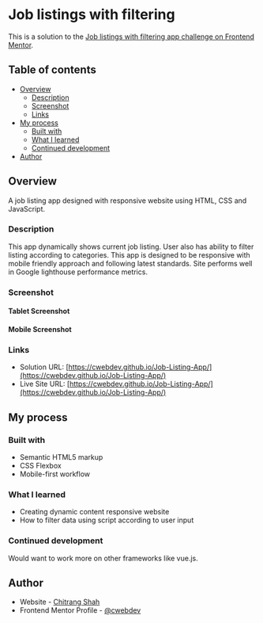# Job listings with filtering

This is a solution to the [Job listings with filtering app challenge on Frontend Mentor](https://www.frontendmentor.io/challenges/job-listings-with-filtering-ivstIPCt/). 


## Table of contents

- [Overview](#overview)
  - [Description](#description)
  - [Screenshot](#screenshot)
  - [Links](#links)
- [My process](#my-process)
  - [Built with](#built-with)
  - [What I learned](#what-i-learned)
  - [Continued development](#continued-development)
- [Author](#author)

## Overview

A job listing app designed with responsive website using HTML, CSS and JavaScript.

### Description

This app dynamically shows current job listing. User also has ability to filter listing according to categories.
This app is designed to be responsive with mobile friendly approach and following latest standards.
Site performs well in Google lighthouse performance metrics.

### Screenshot



#### Tablet Screenshot



#### Mobile Screenshot


### Links

- Solution URL: [https://cwebdev.github.io/Job-Listing-App/](https://cwebdev.github.io/Job-Listing-App/)
- Live Site URL: [https://cwebdev.github.io/Job-Listing-App/](https://cwebdev.github.io/Job-Listing-App/)

## My process

### Built with

- Semantic HTML5 markup
- CSS Flexbox
- Mobile-first workflow

### What I learned

- Creating dynamic content responsive website
- How to filter data using script according to user input

### Continued development

Would want to work more on other frameworks like vue.js.

## Author

- Website - [Chitrang Shah](https://chitrang-portfolio-design.webflow.io/)
- Frontend Mentor Profile - [@cwebdev](https://www.frontendmentor.io/profile/cwebdev)
